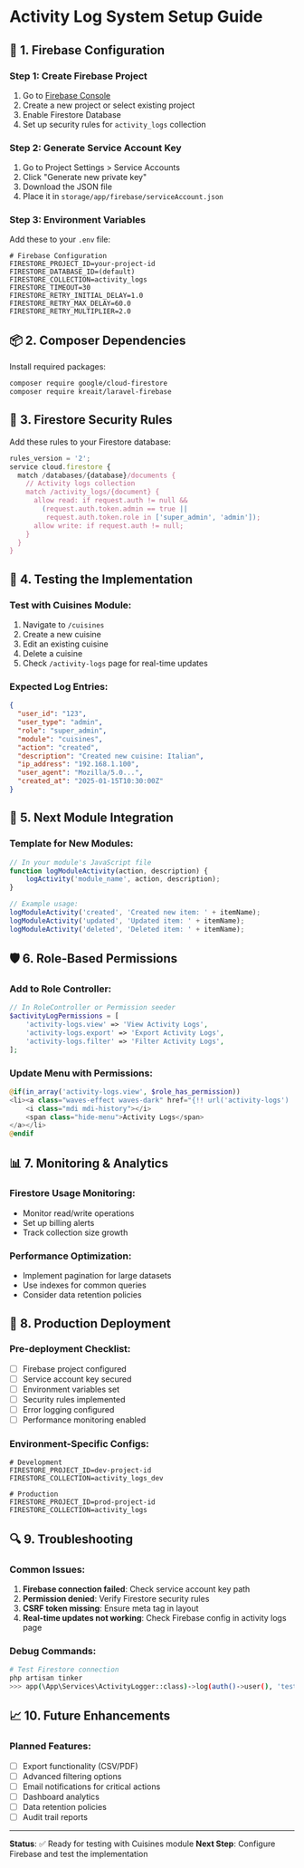 # Activity Log System Setup Guide

## 🔧 **1. Firebase Configuration**

### Step 1: Create Firebase Project
1. Go to [Firebase Console](https://console.firebase.google.com/)
2. Create a new project or select existing project
3. Enable Firestore Database
4. Set up security rules for `activity_logs` collection

### Step 2: Generate Service Account Key
1. Go to Project Settings > Service Accounts
2. Click "Generate new private key"
3. Download the JSON file
4. Place it in `storage/app/firebase/serviceAccount.json`

### Step 3: Environment Variables
Add these to your `.env` file:

```env
# Firebase Configuration
FIRESTORE_PROJECT_ID=your-project-id
FIRESTORE_DATABASE_ID=(default)
FIRESTORE_COLLECTION=activity_logs
FIRESTORE_TIMEOUT=30
FIRESTORE_RETRY_INITIAL_DELAY=1.0
FIRESTORE_RETRY_MAX_DELAY=60.0
FIRESTORE_RETRY_MULTIPLIER=2.0
```

## 📦 **2. Composer Dependencies**

Install required packages:

```bash
composer require google/cloud-firestore
composer require kreait/laravel-firebase
```

## 🔐 **3. Firestore Security Rules**

Add these rules to your Firestore database:

```javascript
rules_version = '2';
service cloud.firestore {
  match /databases/{database}/documents {
    // Activity logs collection
    match /activity_logs/{document} {
      allow read: if request.auth != null && 
        (request.auth.token.admin == true || 
         request.auth.token.role in ['super_admin', 'admin']);
      allow write: if request.auth != null;
    }
  }
}
```

## 🧪 **4. Testing the Implementation**

### Test with Cuisines Module:
1. Navigate to `/cuisines`
2. Create a new cuisine
3. Edit an existing cuisine
4. Delete a cuisine
5. Check `/activity-logs` page for real-time updates

### Expected Log Entries:
```json
{
  "user_id": "123",
  "user_type": "admin",
  "role": "super_admin",
  "module": "cuisines",
  "action": "created",
  "description": "Created new cuisine: Italian",
  "ip_address": "192.168.1.100",
  "user_agent": "Mozilla/5.0...",
  "created_at": "2025-01-15T10:30:00Z"
}
```

## 🔄 **5. Next Module Integration**

### Template for New Modules:
```javascript
// In your module's JavaScript file
function logModuleActivity(action, description) {
    logActivity('module_name', action, description);
}

// Example usage:
logModuleActivity('created', 'Created new item: ' + itemName);
logModuleActivity('updated', 'Updated item: ' + itemName);
logModuleActivity('deleted', 'Deleted item: ' + itemName);
```

## 🛡️ **6. Role-Based Permissions**

### Add to Role Controller:
```php
// In RoleController or Permission seeder
$activityLogPermissions = [
    'activity-logs.view' => 'View Activity Logs',
    'activity-logs.export' => 'Export Activity Logs',
    'activity-logs.filter' => 'Filter Activity Logs',
];
```

### Update Menu with Permissions:
```php
@if(in_array('activity-logs.view', $role_has_permission))
<li><a class="waves-effect waves-dark" href="{!! url('activity-logs') !!}">
    <i class="mdi mdi-history"></i>
    <span class="hide-menu">Activity Logs</span>
</a></li>
@endif
```

## 📊 **7. Monitoring & Analytics**

### Firestore Usage Monitoring:
- Monitor read/write operations
- Set up billing alerts
- Track collection size growth

### Performance Optimization:
- Implement pagination for large datasets
- Use indexes for common queries
- Consider data retention policies

## 🚀 **8. Production Deployment**

### Pre-deployment Checklist:
- [ ] Firebase project configured
- [ ] Service account key secured
- [ ] Environment variables set
- [ ] Security rules implemented
- [ ] Error logging configured
- [ ] Performance monitoring enabled

### Environment-Specific Configs:
```env
# Development
FIRESTORE_PROJECT_ID=dev-project-id
FIRESTORE_COLLECTION=activity_logs_dev

# Production
FIRESTORE_PROJECT_ID=prod-project-id
FIRESTORE_COLLECTION=activity_logs
```

## 🔍 **9. Troubleshooting**

### Common Issues:
1. **Firebase connection failed**: Check service account key path
2. **Permission denied**: Verify Firestore security rules
3. **CSRF token missing**: Ensure meta tag in layout
4. **Real-time updates not working**: Check Firebase config in activity logs page

### Debug Commands:
```bash
# Test Firestore connection
php artisan tinker
>>> app(\App\Services\ActivityLogger::class)->log(auth()->user(), 'test', 'test', 'Test log');
```

## 📈 **10. Future Enhancements**

### Planned Features:
- [ ] Export functionality (CSV/PDF)
- [ ] Advanced filtering options
- [ ] Email notifications for critical actions
- [ ] Dashboard analytics
- [ ] Data retention policies
- [ ] Audit trail reports

---

**Status**: ✅ Ready for testing with Cuisines module
**Next Step**: Configure Firebase and test the implementation
